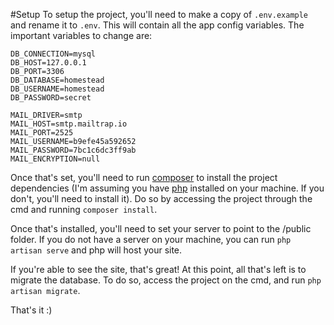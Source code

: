 #Setup
To setup the project, you'll need to make a copy of `.env.example` and rename it to `.env`. This will contain all the app config variables. The important variables to change are:

```
DB_CONNECTION=mysql
DB_HOST=127.0.0.1
DB_PORT=3306
DB_DATABASE=homestead
DB_USERNAME=homestead
DB_PASSWORD=secret

MAIL_DRIVER=smtp
MAIL_HOST=smtp.mailtrap.io
MAIL_PORT=2525
MAIL_USERNAME=b9efe45a592652
MAIL_PASSWORD=7bc1c6dc3ff9ab
MAIL_ENCRYPTION=null
```

Once that's set, you'll need to run <a href="https://getcomposer.org/">composer</a> to install the project dependencies (I'm assuming you have <a href="http://php.net/">php</a> installed on your machine. If you don't, you'll need to install it). Do so by accessing the project through the cmd and running `composer install`.

Once that's installed, you'll need to set your server to point to the /public folder. If you do not have a server on your machine, you can run `php artisan serve` and php will host your site.

If you're able to see the site, that's great!  At this point, all that's left is to migrate the database. To do so, access the project on the cmd, and run `php artisan migrate`.

That's it :)